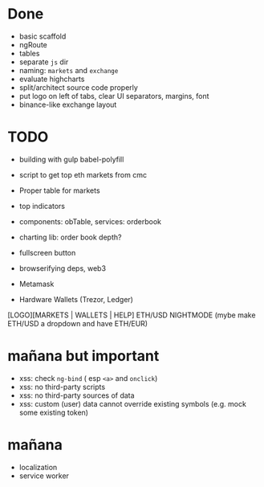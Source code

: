 # Done

* basic scaffold
* ngRoute
* tables
* separate `js` dir
* naming: `markets` and `exchange`
* evaluate highcharts
* split/architect source code properly
* put logo on left of tabs, clear UI separators, margins, font
* binance-like exchange layout

# TODO
* building with gulp
	babel-polyfill
* script to get top eth markets from cmc
* Proper table for markets
* top indicators

* components: obTable, services: orderbook 
* charting lib: order book depth?
* fullscreen button
* browserifying deps, web3
* Metamask
* Hardware Wallets (Trezor, Ledger)


[LOGO][MARKETS | WALLETS | HELP]          ETH/USD  NIGHTMODE
(mybe make ETH/USD a dropdown and have ETH/EUR)

# mañana but important

* xss: check `ng-bind` ( esp `<a>` and `onclick`)
* xss: no third-party scripts
* xss: no third-party sources of data
* xss: custom (user) data cannot override existing symbols (e.g. mock some existing token)

# mañana
* localization
* service worker 